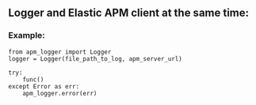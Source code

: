 ## Logger and Elastic APM client at the same time:
### Example:


```
from apm_logger import Logger
logger = Logger(file_path_to_log, apm_server_url)
```
```
try:
	func()
except Error as err:
	apm_logger.error(err)
```
